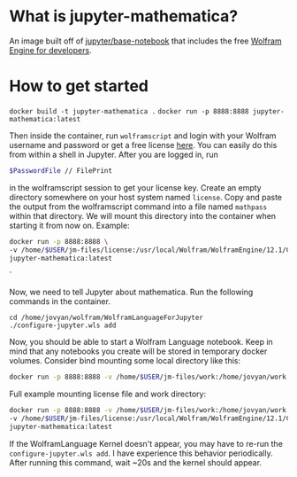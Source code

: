 # What is jupyter-mathematica?
An image built off of [jupyter/base-notebook](https://hub.docker.com/r/jupyter/base-notebook/) that includes the free [Wolfram Engine for developers](https://www.wolfram.com/engine/).

# How to get started
`docker build -t jupyter-mathematica .`
`docker run -p 8888:8888 jupyter-mathematica:latest`

Then inside the container, run `wolframscript` and login with your Wolfram username and password or get a free license [here](https://wolfram.com/developer-license). You can easily do this from within a shell in Jupyter. After you are logged in, run

``` sh
$PasswordFile // FilePrint
```
in the wolframscript session to get your license key. Create an empty directory somewhere on your host system named `license`. Copy and paste the output from the wolframscript command into a file named `mathpass` within that directory. We will mount this directory into the container when starting it from now on. Example:

``` sh
docker run -p 8888:8888 \
-v /home/$USER/jm-files/license:/usr/local/Wolfram/WolframEngine/12.1/Configuration/Licensing \
jupyter-mathematica:latest
```

`

Now, we need to tell Jupyter about mathematica. Run the following commands in the container.

```shell
cd /home/jovyan/wolfram/WolframLanguageForJupyter
./configure-jupyter.wls add
```

Now, you should be able to start a Wolfram Language notebook. Keep in mind that any notebooks you create will be stored in temporary docker volumes. Consider bind mounting some local directory like this:

``` sh
docker run -p 8888:8888 -v /home/$USER/jm-files/work:/home/jovyan/work jupyter-mathematica
```

Full example mounting license file and work directory:

``` sh
docker run -p 8888:8888 -v /home/$USER/jm-files/work:/home/jovyan/work \
-v /home/$USER/jm-files/license:/usr/local/Wolfram/WolframEngine/12.1/Configuration/Licensing \
jupyter-mathematica:latest
```

If the WolframLanguage Kernel doesn't appear, you may have to re-run the `configure-jupyter.wls add`. I have experience this behavior periodically. After running this command, wait ~20s and the kernel should appear.
